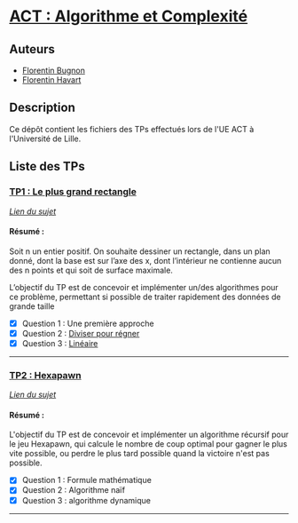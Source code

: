 # [ACT : Algorithme et Complexité](https://www.fil.univ-lille.fr/portail/index.php?dipl=MInfo&sem=ES&ue=ACT&label=Pr%C3%A9sentation)

## Auteurs 

- [Florentin Bugnon](https://github.com/Florenpain)
- [Florentin Havart](https://github.com/Florentin59H)

## Description

Ce dépôt contient les fichiers des TPs effectués lors de l'UE ACT à l'Université de Lille.

## Liste des TPs

### [TP1 : Le plus grand rectangle](https://github.com/Florenpain/ACT/tree/main/TP1)

*[Lien du sujet](https://moodle.univ-lille.fr/pluginfile.php/2602491/mod_resource/content/3/TP_DivConquer_2022.pdf)*

#### Résumé :

Soit n un entier positif. On souhaite dessiner un rectangle, dans un plan donné, dont la base est sur l’axe des x, 
dont l’intérieur ne contienne aucun des n points et qui soit de surface maximale. 

L’objectif du TP est de concevoir et implémenter un/des algorithmes pour ce problème, permettant si
possible de traiter rapidement des données de grande taille

- [x] Question 1 : Une première approche
- [x] Question 2 : [Diviser pour régner](https://github.com/Florenpain/ACT/blob/main/TP1/diviserPourRegner.py)
- [x] Question 3 : [Linéaire](https://github.com/Florenpain/ACT/blob/main/TP1/lineaire.py)
---------------------------------------

### [TP2 : Hexapawn](https://github.com/Florenpain/ACT/tree/main/TP2)

*[Lien du sujet](https://moodle.univ-lille.fr/pluginfile.php/2689929/mod_resource/content/1/hexapawn.pdf)*

#### Résumé :

L'objectif du TP est de concevoir et implémenter un algorithme récursif pour le jeu Hexapawn, 
qui calcule le nombre de coup optimal pour gagner le plus vite possible, 
ou perdre le plus tard possible quand la victoire n'est pas possible.

- [x] Question 1 : Formule mathématique 
- [x] Question 2 : Algorithme naïf
- [x] Question 3 : algorithme dynamique 
---------------------------------------
